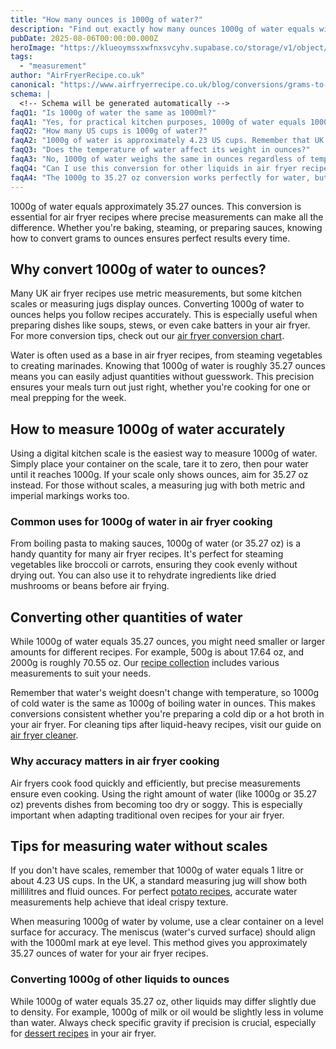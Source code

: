 ```yaml
---
title: "How many ounces is 1000g of water?"
description: "Find out exactly how many ounces 1000g of water equals with this simple UK conversion guide. Perfect for air fryer recipes!"
pubDate: 2025-08-06T00:00:00.000Z
heroImage: "https://klueoymssxwfnxsvcyhv.supabase.co/storage/v1/object/public/Shmucket/how-many-ounces-is-1000g-of-water.webp"
tags:
  - "measurement"
author: "AirFryerRecipe.co.uk"
canonical: "https://www.airfryerrecipe.co.uk/blog/conversions/grams-to-ounces/how-many-ounces-is-1000g-of-water"
schema: |
  <!-- Schema will be generated automatically -->
faqQ1: "Is 1000g of water the same as 1000ml?"
faqA1: "Yes, for practical kitchen purposes, 1000g of water equals 1000ml. This is because water has a density of 1g per ml at standard temperature and pressure. However, this exact 1:1 ratio doesn't apply to all liquids."
faqQ2: "How many US cups is 1000g of water?"
faqA2: "1000g of water is approximately 4.23 US cups. Remember that UK cups are slightly different at 3.52 imperial cups. For air fryer recipes, using weight measurements (grams or ounces) is more accurate than volume measurements like cups."
faqQ3: "Does the temperature of water affect its weight in ounces?"
faqA3: "No, 1000g of water weighs the same in ounces regardless of temperature. While water expands when heated, its mass remains constant. This means 1000g of cold water and 1000g of boiling water both equal 35.27 ounces."
faqQ4: "Can I use this conversion for other liquids in air fryer recipes?"
faqA4: "The 1000g to 35.27 oz conversion works perfectly for water, but other liquids may vary slightly. Dense liquids like syrup or oil will have different volume-to-weight ratios. For precise measurements, always check the specific gravity of non-water liquids."
---
```

<p>1000g of water equals approximately 35.27 ounces. This conversion is essential for air fryer recipes where precise measurements can make all the difference. Whether you're baking, steaming, or preparing sauces, knowing how to convert grams to ounces ensures perfect results every time.</p>

<h2>Why convert 1000g of water to ounces?</h2>
<p>Many UK air fryer recipes use metric measurements, but some kitchen scales or measuring jugs display ounces. Converting 1000g of water to ounces helps you follow recipes accurately. This is especially useful when preparing dishes like soups, stews, or even cake batters in your air fryer. For more conversion tips, check out our <a href=https://www.airfryerrecipe.co.uk/air-fryer-conversion-chart>air fryer conversion chart</a>.</p>

<p>Water is often used as a base in air fryer recipes, from steaming vegetables to creating marinades. Knowing that 1000g of water is roughly 35.27 ounces means you can easily adjust quantities without guesswork. This precision ensures your meals turn out just right, whether you're cooking for one or meal prepping for the week.</p>

<h2>How to measure 1000g of water accurately</h2>
<p>Using a digital kitchen scale is the easiest way to measure 1000g of water. Simply place your container on the scale, tare it to zero, then pour water until it reaches 1000g. If your scale only shows ounces, aim for 35.27 oz instead. For those without scales, a measuring jug with both metric and imperial markings works too.</p>

<h3>Common uses for 1000g of water in air fryer cooking</h3>
<p>From boiling pasta to making sauces, 1000g of water (or 35.27 oz) is a handy quantity for many air fryer recipes. It's perfect for steaming vegetables like broccoli or carrots, ensuring they cook evenly without drying out. You can also use it to rehydrate ingredients like dried mushrooms or beans before air frying.</p>

<h2>Converting other quantities of water</h2>
<p>While 1000g of water equals 35.27 ounces, you might need smaller or larger amounts for different recipes. For example, 500g is about 17.64 oz, and 2000g is roughly 70.55 oz. Our <a href=https://www.airfryerrecipe.co.uk/recipes>recipe collection</a> includes various measurements to suit your needs.</p>

<p>Remember that water's weight doesn't change with temperature, so 1000g of cold water is the same as 1000g of boiling water in ounces. This makes conversions consistent whether you're preparing a cold dip or a hot broth in your air fryer. For cleaning tips after liquid-heavy recipes, visit our guide on <a href=https://www.airfryerrecipe.co.uk/air-fryer-cleaner>air fryer cleaner</a>.</p>

<h3>Why accuracy matters in air fryer cooking</h3>
<p>Air fryers cook food quickly and efficiently, but precise measurements ensure even cooking. Using the right amount of water (like 1000g or 35.27 oz) prevents dishes from becoming too dry or soggy. This is especially important when adapting traditional oven recipes for your air fryer.</p>

<h2>Tips for measuring water without scales</h2>
<p>If you don't have scales, remember that 1000g of water equals 1 litre or about 4.23 US cups. In the UK, a standard measuring jug will show both millilitres and fluid ounces. For perfect <a href=https://www.airfryerrecipe.co.uk/recipe-category/potatoes>potato recipes</a>, accurate water measurements help achieve that ideal crispy texture.</p>

<p>When measuring 1000g of water by volume, use a clear container on a level surface for accuracy. The meniscus (water's curved surface) should align with the 1000ml mark at eye level. This method gives you approximately 35.27 ounces of water for your air fryer recipes.</p>

<h3>Converting 1000g of other liquids to ounces</h3>
<p>While 1000g of water equals 35.27 oz, other liquids may differ slightly due to density. For example, 1000g of milk or oil would be slightly less in volume than water. Always check specific gravity if precision is crucial, especially for <a href=https://www.airfryerrecipe.co.uk/recipe-category/dessert>dessert recipes</a> in your air fryer.</p>
